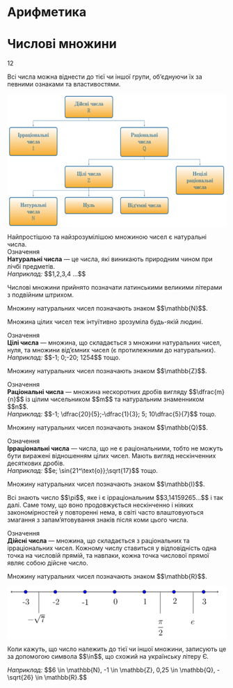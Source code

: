 # Арифметика
# Числовi множини
12

<div class="space">Всі числа можна віднести до тієї чи іншої групи, об’єднуючи їх за певними ознаками та властивостями.</div>

<div class="space"><p align="center"><img align="middle" class="image" src="../pics/pic1.png"/></p></div>

<div class="space">Найпростішою та найзрозумілішою множиною чисел є натуральні числа.</div>

<div class="space">
<div class="eoz-wrap">
<span class="eoz">Означення</span>
<div class="eoz-text">
<b>Натуральнi числа</b> — це числа, якi виникають природним чином при лiчбi предметiв.
</div>
</div></div>


<div class="space"><i>Наприклад:</i> $$1,2,3,4 …$$</div>

<p>Числовi множини прийнято позначати латинськими великими лiтерами з подвiйним штрихом.</p>

<p>Множину натуральних чисел позначають знаком $$\mathbb{N}$$.</p>

<div class="space"><p>Множина цiлих чисел теж iнтуїтивно зрозумiла будь-якiй людинi.</p></div>

<div class="space"><div class="eoz-wrap">
<span class="eoz">Означення</span>
<div class="eoz-text">
<b>Цiлi числа</b> — множина, що складається з множини натуральних чисел, нуля, та множини вiд’ємних чисел (є протилежними до натуральних).
</div>
</div></div>


<div class="space"><i>Наприклад:</i> $$-1; 0;-20; 1254$$ тощо.</div>


<p>Множину натуральних чисел позначають знаком $$\mathbb{Z}$$.</p>

<div class="space">
<div class="eoz-wrap">
<span class="eoz">Означення</span>
<div class="eoz-text">
<b>Рацiональнi числа</b> — множина нескоротних дробiв вигляду $$\dfrac{m}{n}$$ iз цiлим чисельником $$m$$ та натуральним знаменником $$n$$.
</div>
</div>
</div>

<div class="space"><i>Наприклад:</i> $$-1; \dfrac{20}{5};-\dfrac{1}{3}; 5; 10\dfrac{5}{7}$$ тощо.</div>

<p>Множину натуральних чисел позначають знаком $$\mathbb{Q}$$.</p>

<div class="space"><div class="eoz-wrap">
<span class="eoz">Означення</span>
<div class="eoz-text">
<b>Iррацiональнi числа</b> — числа, що не є рацiональними, тобто не можуть бути вираженi вiдношенням цiлих чисел. Мають вигляд нескiнченних десяткових дробiв.
</div>
</div></div>

<div class="space"><i>Наприклад:</i> $$e; \sin{21^\text{o}};\sqrt{17}$$ тощо.</div>

<p>Множину натуральних чисел позначають знаком $$\mathbb{I}$$.</p>

<p>Всi знають число $$\pi$$, яке i є iррацiональним $$3,14159265...$$ i так далi. Саме тому, що воно продовжується нескiнченно i нiяких закономiрностей у повтореннi нема, в свiтi часто влаштовуються змагання з запам’ятовування знакiв пiсля коми цього числа.</p>

<p><div class="eoz-wrap">
<span class="eoz">Означення</span>
<div class="eoz-text">
<b>Дiйснi числа</b> — множина, що складається з рацiональних та iррацiональних чисел. Кожному числу ставиться у вiдповiднiсть одна точка на числовiй прямiй,
та навпаки, кожна точка числової прямої являє собою дiйсне число.
</div>
</div></p>

<p>Множину натуральних чисел позначають знаком $$\mathbb{R}$$.</p>

<p align="center"><img align="middle" class="image" src="../pics/pic2.png"/></p>

<p>Коли кажуть, що число належить до тiєї чи iншої множини, записують це за допомогою символа $$\in$$, що схожий на українську лiтеру Є.</p>

<p><i>Наприклад:</i> $$6 \in \mathbb{N}, -1 \in \mathbb{Z}, 0,25 \in \mathbb{Q}, -\sqrt{26} \in \mathbb{R}.$$</p>

